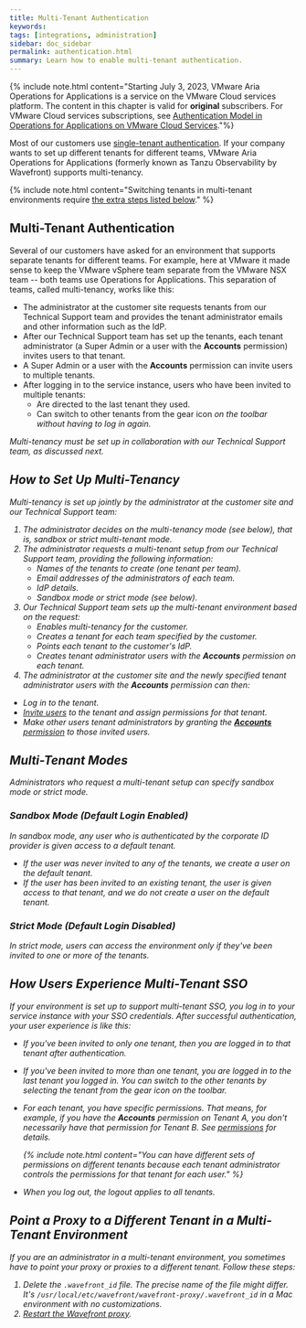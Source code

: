 ```yaml
---
title: Multi-Tenant Authentication
keywords:
tags: [integrations, administration]
sidebar: doc_sidebar
permalink: authentication.html
summary: Learn how to enable multi-tenant authentication.
---
```


{% include note.html content="Starting July 3, 2023, VMware Aria Operations for Applications is a service on the VMware Cloud services platform. The content in this chapter is valid for **original** subscribers. For VMware Cloud services subscriptions, see [Authentication Model in Operations for Applications on VMware Cloud Services](csp_authentication.html)."%}

Most of our customers use [single-tenant authentication](auth_self_service_sso.html). If your company wants to set up different tenants for different teams, VMware Aria Operations for Applications (formerly known as Tanzu Observability by Wavefront) supports multi-tenancy.

{% include note.html content="Switching tenants in multi-tenant environments require [the extra steps listed below](#point-a-proxy-to-a-different-tenant-in-a-multi-tenant-environment)." %}


## Multi-Tenant Authentication

Several of our customers have asked for an environment that supports separate tenants for different teams. For example, here at VMware it made sense to keep the VMware vSphere team separate from the VMware NSX team -- both teams use Operations for Applications. This separation of teams, called multi-tenancy, works like this:

* The administrator at the customer site requests tenants from our Technical Support team and provides the tenant administrator emails and other information such as the IdP.
* After our Technical Support team has set up the tenants, each tenant administrator (a Super Admin or a user with the **Accounts** permission) invites users to that tenant.
* A Super Admin or a user with the **Accounts** permission can invite users to multiple tenants.
* After logging in to the service instance, users who have been invited to multiple tenants:
    - Are directed to the last tenant they used.
    - Can switch to other tenants from the gear icon <i class="fa fa-cog"/> on the toolbar without having to log in again.

Multi-tenancy must be set up in collaboration with our Technical Support team, as discussed next.

## How to Set Up Multi-Tenancy

Multi-tenancy is set up jointly by the administrator at the customer site and our Technical Support team:

1. The administrator decides on the multi-tenancy mode (see below), that is, sandbox or strict multi-tenant mode.
1. The administrator requests a multi-tenant setup from our Technical Support team, providing the following information:
   * Names of the tenants to create (one tenant per team).
   * Email addresses of the administrators of each team.
   * IdP details.
   * Sandbox mode or strict mode (see below).
1. Our Technical Support team sets up the multi-tenant environment based on the request:
   * Enables multi-tenancy for the customer.
   * Creates a tenant for each team specified by the customer.
   * Points each tenant to the customer's IdP.
   * Creates tenant administrator users with the **Accounts** permission on each tenant.
1. The administrator at the customer site and the newly specified tenant administrator users with the **Accounts** permission can then:
  * Log in to the tenant.
  * [Invite users](user-accounts.html#create-edit-and-delete-user-accounts) to the tenant and assign permissions for that tenant.
  * Make other users tenant administrators by granting the [**Accounts** permission](permissions_overview.html) to those invited users.

## Multi-Tenant Modes

Administrators who request a multi-tenant setup can specify sandbox mode or strict mode.

### Sandbox Mode (Default Login Enabled)

In sandbox mode, any user who is authenticated by the corporate ID provider is given access to a default tenant.
* If the user was never invited to any of the tenants, we create a user on the default tenant.
* If the user has been invited to an existing tenant, the user is given access to that tenant, and we do not create a user on the default tenant.

### Strict Mode (Default Login Disabled)

In strict mode, users can access the environment only if they've been invited to one or more of the tenants.

## How Users Experience Multi-Tenant SSO

If your environment is set up to support multi-tenant SSO, you log in to your service instance with your SSO credentials. After successful authentication, your user experience is like this:

   * If you've been invited to only one tenant, then you are logged in to that tenant after authentication.
   * If you've been invited to more than one tenant, you are logged in to the last tenant you logged in. You can switch to the other tenants by selecting the tenant from the gear icon <i class="fa fa-cog"/> on the toolbar.
   * For each tenant, you have specific permissions. That means, for example, if you have the **Accounts** permission on Tenant A, you don't necessarily have that permission for Tenant B. See [permissions](permissions_overview.html) for details.


      {% include note.html content="You can have different sets of permissions on different tenants because each tenant administrator controls the permissions for that tenant for each user." %}

   * When you log out, the logout applies to *all* tenants.

## Point a Proxy to a Different Tenant in a Multi-Tenant Environment

If you are an administrator in a multi-tenant environment, you sometimes have to point your proxy or proxies to a different tenant. Follow these steps:

1. Delete the `.wavefront_id` file. The precise name of the file might differ. It's `/usr/local/etc/wavefront/wavefront-proxy/.wavefront_id` in a Mac environment with no customizations.
2. [Restart the Wavefront proxy](proxies_installing.html#start-and-stop-a-proxy).
